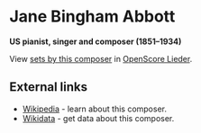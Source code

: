 
# Jane Bingham Abbott

__US pianist, singer and composer (1851–1934)__

View [sets by this composer] in [OpenScore Lieder].

[sets by this composer]: https://musescore.com/openscore-lieder-corpus/sets?order=title&text=Abbott,+Jane
[OpenScore Lieder]: https://musescore.com/openscore-lieder-corpus

## External links

- [Wikipedia] - learn about this composer.
- [Wikidata] - get data about this composer.

[Wikipedia]: https://de.wikipedia.org/wiki/Jane_Abbott_(Komponistin)
[Wikidata]: https://www.wikidata.org/wiki/Q60159846
